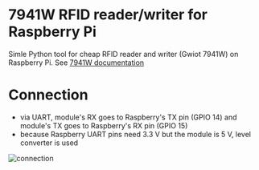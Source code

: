 # 7941W RFID reader/writer for Raspberry Pi

Simle Python tool for cheap RFID reader and writer (Gwiot 7941W) on Raspberry Pi. See [7941W documentation](documentation.md)

# Connection
* via UART, module's RX goes to Raspberry's TX pin (GPIO 14) and module's TX goes to Raspberry's RX pin (GPIO 15)
* because Raspberry UART pins need 3.3 V but the module is 5 V, level converter is used

![connection](https://github.com/smidik/rfid-7941w/blob/main/docs/connection.jpg?raw=true)